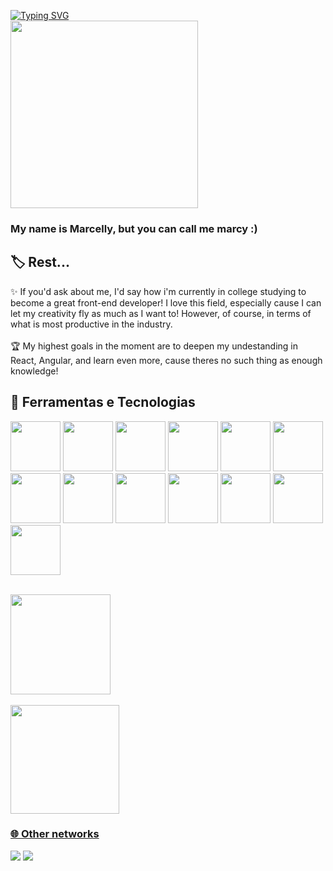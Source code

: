 
<a href="https://git.io/typing-svg"><img src="https://readme-typing-svg.herokuapp.com?font=Fira+Code&size=25&pause=1000&color=F7F7F7&random=false&width=510&lines=%F0%9F%91%8B%F0%9F%8F%BC+Hi!+Welcome+to+my+profile+%F0%9F%98%BC%F0%9F%92%BB" alt="Typing SVG" /></a></br>
<img src="dumb-cat.gif"  width="300" heigth="300"/>

<h3> My name is Marcelly, but you can call me marcy :)<h3/>

## 🏷 Rest...
✨ If you'd ask about me, I'd say how i'm currently in college studying to become a great front-end developer! I love this field, especially cause I can let my creativity fly as much as I want to! However, of course, in terms of what is most productive in the industry. <br><br>
🏆 My highest goals in the moment are to deepen my undestanding in React, Angular, and learn even more, cause theres no such thing as enough knowledge!

## 🔬 Ferramentas e Tecnologias

<img loading="lazy" src="https://cdn.jsdelivr.net/gh/devicons/devicon@latest/icons/typescript/typescript-original.svg" width="80" height="80"/> <img loading="lazy" src="https://cdn.jsdelivr.net/gh/devicons/devicon@latest/icons/javascript/javascript-original.svg" width="80" height="80"/> <img loading="lazy" src="https://cdn.jsdelivr.net/gh/devicons/devicon@latest/icons/html5/html5-original.svg" width="80" height="80"/> <img loading="lazy" src="https://cdn.jsdelivr.net/gh/devicons/devicon@latest/icons/css3/css3-original.svg" width="80" height="80"/> <img loading="lazy" src="https://cdn.jsdelivr.net/gh/devicons/devicon@latest/icons/react/react-original-wordmark.svg" width="80" height="80"/> <img loading="lazy" src="https://cdn.jsdelivr.net/gh/devicons/devicon@latest/icons/angular/angular-original.svg" width="80" height="80"/> <img loading="lazy" src="https://cdn.jsdelivr.net/gh/devicons/devicon@latest/icons/tailwindcss/tailwindcss-original.svg" width="80" height="80"/> <img loading="lazy" src="https://cdn.jsdelivr.net/gh/devicons/devicon@latest/icons/nodejs/nodejs-original-wordmark.svg" width="80" height="80"/> <img loading="lazy" src="https://cdn.jsdelivr.net/gh/devicons/devicon@latest/icons/sequelize/sequelize-original.svg" width="80" height="80"/> <img loading="lazy" src="https://cdn.jsdelivr.net/gh/devicons/devicon@latest/icons/mongodb/mongodb-original-wordmark.svg" width="80" height="80"/> <img loading="lazy" src="https://cdn.jsdelivr.net/gh/devicons/devicon@latest/icons/postgresql/postgresql-original-wordmark.svg" width="80" height="80"/> <img loading="lazy" src="https://cdn.jsdelivr.net/gh/devicons/devicon@latest/icons/yarn/yarn-original.svg" width="80" height="80"/> <img loading="lazy" src="https://cdn.jsdelivr.net/gh/devicons/devicon@latest/icons/git/git-original.svg" width="80" height="80"/>
          
          

<br>
<div>
<a href="https://github.com/marcyroz">
<img loading="lazy" height="160em" src="https://github-readme-stats.vercel.app/api/top-langs/?username=marcyroz&layout=compact&langs_count=7&theme=dracula"/>
            <br>
            <br>
<img loading="lazy" height="174em" src="https://github-readme-stats.vercel.app/api?username=marcyroz&show_icons=true&theme=dracula&include_all_commits=true&count_private=true"/>
</div>

### 🌐 Other networks
[<img src="https://img.shields.io/badge/LinkedIn-0077B5?style=for-the-badge&logo=linkedin&logoColor=white">](https://www.linkedin.com/in/marcelly-do-nascimento-farias-93aa17268?utm_source=share&utm_campaign=share_via&utm_content=profile&utm_medium=android_app)
[<img src="https://img.shields.io/badge/Behance-0054F7?style=for-the-badge&logo=behance&logoColor=white">](https://www.behance.net/marcellnascime7)
          
          
